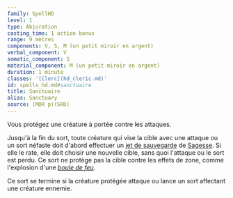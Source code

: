```yaml
---
family: SpellHD
level: 1
type: Abjuration
casting_time: 1 action bonus
range: 9 mètres
components: V, S, M (un petit miroir en argent)
verbal_component: V
somatic_component: S
material_component: M (un petit miroir en argent)
duration: 1 minute
classes: '[Clerc](hd_cleric.md)'
id: spells_hd.md#sanctuaire
title: Sanctuaire
alias: Sanctuary
source: (MDR p)(SRD)
---
```


Vous protégez une créature à portée contre les attaques.

Jusqu'à la fin du sort, toute créature qui vise la cible avec une attaque ou un sort néfaste doit d'abord effectuer un [jet de sauvegarde](hd_abilities_jets_de_sauvegarde.md) de [Sagesse](hd_abilities_wisdom.md). Si elle le rate, elle doit choisir une nouvelle cible, sans quoi l'attaque ou le sort est perdu. Ce sort ne protège pas la cible contre les effets de zone, comme l'explosion d'une _[boule de feu](hd_spells_boule_de_feu.md)_.

Ce sort se termine si la créature protégée attaque ou lance un sort affectant une créature ennemie.

